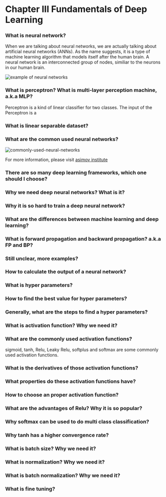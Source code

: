 # Chapter III Fundamentals of Deep Learning

### What is neural network?

When we are talking about neural networks, we are actually talking about artificial neural networks (ANNs). As the name suggests, it is a type of machine learning algorithm that models itself after the human brain. A neural network is an interconnected group of nodes, similiar to the neurons in our human brain.

![example of neural networks](https://upload.wikimedia.org/wikipedia/commons/thumb/4/46/Colored_neural_network.svg/600px-Colored_neural_network.svg.png)

### What is perceptron? What is multi-layer perception machine, a.k.a MLP?

Perceptron is a kind of linear classifier for two classes. The input of the Perceptron is a 

### What is linear separable dataset?



### What are the common used neural networks?

![commonly-used-neural-networks](http://www.asimovinstitute.org/wp-content/uploads/2016/09/neuralnetworks.png)

For more information, please visit [asimov institute](http://www.asimovinstitute.org/neural-network-zoo/)

### There are so many deep learning frameworks, which one should I choose?

### Why we need deep neural networks? What is it?

### Why it is so hard to train a deep neural network?

### What are the differences between machine learning and deep learning?

### What is forward propagation and backward propagation? a.k.a FP and BP?

### Still unclear, more examples?

### How to calculate the output of a neural network?

### What is hyper parameters?

### How to find the best value for hyper parameters?

### Generally, what are the steps to find a hyper parameters?

### What is activation function? Why we need it?

### What are the commonly used activation functions?

sigmoid, tanh, Relu, Leaky Relu, softplus and softmax are some commonly used activation functions.

### What is the derivatives of those activation functions?

### What properties do these activation functions have?

### How to choose an proper activation function?

### What are the advantages of Relu? Why it is so popular?

### Why softmax can be used to do multi class classification?

### Why tanh has a higher convergence rate?

### What is batch size? Why we need it?

### What is normalization? Why we need it?

### What is batch normalization? Why we need it?

### What is fine tuning?

### 
